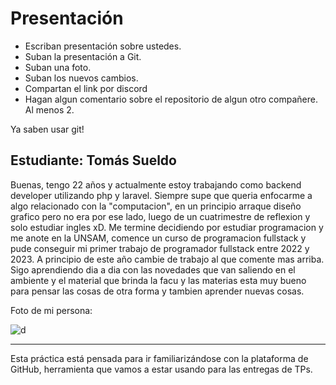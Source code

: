 # Presentación

- Escriban presentación sobre ustedes.
- Suban la presentación a Git.
- Suban una foto.
- Suban los nuevos cambios.
- Compartan el link por discord
- Hagan algun comentario sobre el repositorio de algun otro compañere. Al menos 2.

Ya saben usar git!


## Estudiante: Tomás Sueldo

Buenas, tengo 22 años y actualmente estoy trabajando como backend developer utilizando php y laravel. Siempre supe que queria enfocarme a algo relacionado con la "computacion", en un principio arraque diseño grafico pero no era por ese lado, luego de un cuatrimestre de reflexion y solo estudiar ingles xD. Me termine decidiendo por estudiar programacion y me anote en la UNSAM, comence un curso de programacion fullstack y pude conseguir mi primer trabajo de programador fullstack entre 2022 y 2023. A principio de este año cambie de trabajo al que comente mas arriba. Sigo aprendiendo dia a dia con las novedades que van saliendo en el ambiente y el material que brinda la facu y las materias esta muy bueno para pensar las cosas de otra forma y tambien aprender nuevas cosas.

Foto de mi persona:

![d](https://media.licdn.com/dms/image/C4E03AQHboNF4GANTag/profile-displayphoto-shrink_200_200/0/1638175896008?e=1697673600&v=beta&t=EyQW-P9iGkImEKfpI_UaDbVEB6hZshi2T4KPdKn03wQ)


------

Esta práctica está pensada para ir familiarizándose con la plataforma de GitHub, herramienta que vamos a estar usando para las entregas de TPs.

